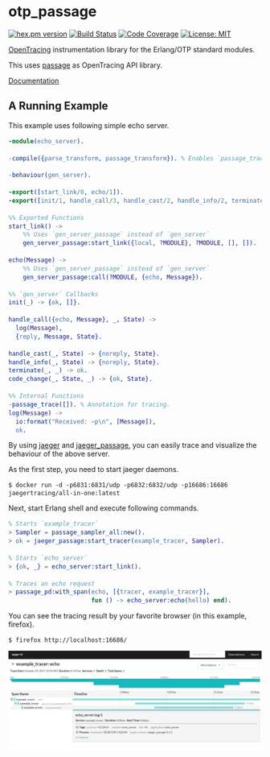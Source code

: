 otp_passage
===========

[![hex.pm version](https://img.shields.io/hexpm/v/otp_passage.svg)](https://hex.pm/packages/otp_passage)
[![Build Status](https://travis-ci.org/sile/otp_passage.svg?branch=master)](https://travis-ci.org/sile/otp_passage)
[![Code Coverage](https://codecov.io/gh/sile/otp_passage/branch/master/graph/badge.svg)](https://codecov.io/gh/sile/otp_passage/branch/master)
[![License: MIT](https://img.shields.io/badge/license-MIT-blue.svg)](LICENSE)

[OpenTracing](http://opentracing.io/) instrumentation library for the Erlang/OTP standard modules.

This uses [passage](https://github.com/sile/passage) as OpenTracing API library.

[Documentation](https://hexdocs.pm/otp_passage/)


A Running Example
-----------------

This example uses following simple echo server.


```erlang
-module(echo_server).

-compile({parse_transform, passage_transform}). % Enables `passage_trace` attribute

-behaviour(gen_server).

-export([start_link/0, echo/1]).
-export([init/1, handle_call/3, handle_cast/2, handle_info/2, terminate/2, code_change/3]).

%% Exported Functions
start_link() ->
    %% Uses `gen_server_passage` instead of `gen_server`
    gen_server_passage:start_link({local, ?MODULE}, ?MODULE, [], []).

echo(Message) ->
    %% Uses `gen_server_passage` instead of `gen_server`
    gen_server_passage:call(?MODULE, {echo, Message}).

%% `gen_server` Callbacks
init(_) -> {ok, []}.

handle_call({echo, Message}, _, State) ->
  log(Message),
  {reply, Message, State}.

handle_cast(_, State) -> {noreply, State}.
handle_info(_, State) -> {noreply, State}.
terminate(_, _) -> ok.
code_change(_, State, _) -> {ok, State}.

%% Internal Functions
-passage_trace([]). % Annotation for tracing.
log(Message) ->
  io:format("Received: ~p\n", [Message]),
  ok.
```

By using [jaeger](https://uber.github.io/jaeger/) and [jaeger_passage](https://github.com/sile/jaeger_passage), you can easily trace and visualize the behaviour of the above server.

As the first step, you need to start jaeger daemons.
```console
$ docker run -d -p6831:6831/udp -p6832:6832/udp -p16686:16686 jaegertracing/all-in-one:latest
```

Next, start Erlang shell and execute following commands.
```erlang
% Starts `example_tracer`
> Sampler = passage_sampler_all:new().
> ok = jaeger_passage:start_tracer(example_tracer, Sampler).

% Starts `echo_server`
> {ok, _} = echo_server:start_link().

% Traces an echo request
> passage_pd:with_span(echo, [{tracer, example_tracer}],
                       fun () -> echo_server:echo(hello) end).
```

You can see the tracing result by your favorite browser (in this example, firefox).
```console
$ firefox http://localhost:16686/
```

![Jaeger UI](echo_server_trace_result.png)
